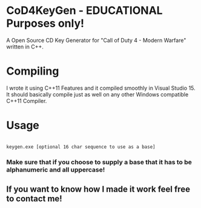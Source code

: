 # CoD4KeyGen - EDUCATIONAL Purposes only!

A Open Source CD Key Generator for "Call of Duty 4 - Modern Warfare" written in C++.

# Compiling

I wrote it using C++11 Features and it compiled smoothly in Visual Studio 15. It should basically compile just as well on any other Windows compatible C++11 Compiler.

# Usage

```

keygen.exe [optional 16 char sequence to use as a base]

```

### Make sure that if you choose to supply a base that it has to be alphanumeric and all uppercase!

## If you want to know how I made it work feel free to contact me!
